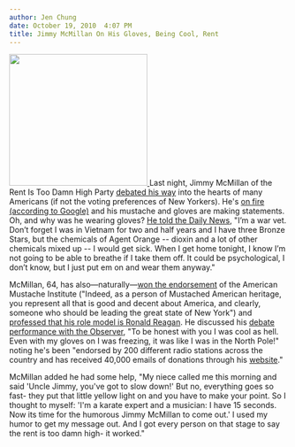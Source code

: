 ```yaml
---
author: Jen Chung
date: October 19, 2010  4:07 PM
title: Jimmy McMillan On His Gloves, Being Cool, Rent
---
```


<p><span class="mt-enclosure mt-enclosure-image" style="display: inline;"> <a href="https://web.archive.org/web/20110412161717/http://gothamist.com/upload/2010/10/2010_10_jimmymc.jpg"> <img alt="" src="https://web.archive.org/web/20110412161717im_/http://gothamist.com/assets_c/2010/10/2010_10_jimmymc-thumb-640x610-562159.jpg" width="250" height="238" class="image-left"> </a> </span>Last night, Jimmy McMillan of the Rent Is Too Damn High Party <a href="https://web.archive.org/web/20110412161717/http://gothamist.com/2010/10/19/ny_governors_debate_send_in_the_clo.php">debated his way</a> into the hearts of many Americans (if not the voting preferences of New Yorkers).  He&apos;s <a href="https://web.archive.org/web/20110412161717/http://www.google.com/trends/hottrends?q=the+rent+is+too+damn+high&amp;date=2010-10-19&amp;sa=X">on fire (according to Google)</a> and his mustache and gloves are making statements.  Oh, and why was he wearing gloves?  <a href="https://web.archive.org/web/20110412161717/http://www.nydailynews.com/blogs/dailypolitics/2010/10/jimmy-mcmillans-debate-gloves.html">He told the Daily News</a>, &quot;I&#x2019;m a war vet. Don&#x2019;t forget I was in Vietnam for two and half years and I have three Bronze Stars, but the chemicals of Agent Orange -- dioxin and a lot of other chemicals mixed up -- I would get sick. When I get home tonight, I know I&#x2019;m not going to be able to breathe if I take them off. It could be psychological, I don&#x2019;t know, but I just put em on and wear them anyway.&quot;</p>

<p>McMillan, 64, has also&#x2014;naturally&#x2014;<a href="https://web.archive.org/web/20110412161717/http://www.theatlantic.com/politics/archive/2010/10/american-mustache-institute-endorses-jimmy-mcmillan-for-governor/64826/">won the endorsement</a> of the American Mustache Institute (&quot;Indeed, as a person of Mustached American heritage, you represent all that is good and decent about America, and clearly, someone who should be leading the great state of New York&quot;) and <a href="https://web.archive.org/web/20110412161717/http://www.nytimes.com/2010/10/18/nyregion/18lesser.html">professed that his role model is Ronald Reagan</a>. He discussed his <a href="https://web.archive.org/web/20110412161717/http://www.observer.com/2010/politics/jimmy-mcmillan-was-cool-hell?utm_medium=partial-text&amp;utm_campaign=home">debate performance with the Observer</a>, &quot;To be honest with you I was cool as hell. Even with my gloves on I was freezing, it was like I was in the North Pole!&quot; noting he&apos;s been &quot;endorsed by 200 different radio stations across the country and has received 40,000 emails of donations through his <a href="https://web.archive.org/web/20110412161717/http://www.rentistoodamnhigh.org/">website</a>.&quot; </p>

<p>McMillan added he had some help, &quot;My niece called me this morning and said &apos;Uncle Jimmy, you&apos;ve got to slow down!&apos; But no, everything goes so fast- they put that little yellow light on and you have to make your point. So I thought to myself: &apos;I&apos;m a karate expert and a musician: I have 15 seconds. Now its time for the humorous Jimmy McMillan to come out.&apos; I used my humor to get my message out. And I got every person on that stage to say the rent is too damn high- it worked.&quot;</p>